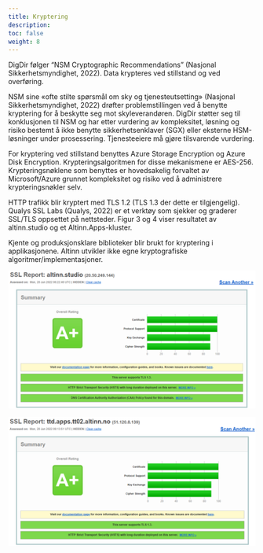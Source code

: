 ```yaml
---
title: Kryptering
description: 
toc: false
weight: 8
---
```


DigDir følger “NSM Cryptographic Recommendations” (Nasjonal Sikkerhetsmyndighet, 2022).
Data krypteres ved stillstand og ved overføring.

NSM sine «ofte stilte spørsmål om sky og tjenesteutsetting» (Nasjonal Sikkerhetsmyndighet, 2022)
drøfter problemstillingen ved å benytte kryptering for å beskytte seg mot skyleverandøren.
DigDir støtter seg til konklusjonen til NSM og har etter vurdering av kompleksitet, løsning og risiko
bestemt å ikke benytte sikkerhetsenklaver (SGX) eller eksterne HSM-løsninger under prosessering.
Tjenesteeiere må gjøre tilsvarende vurdering.

For kryptering ved stillstand benyttes Azure Storage Encryption og Azure Disk Encryption.
Krypteringsalgoritmen for disse mekanismene er AES-256.
Krypteringsnøklene som benyttes er hovedsakelig forvaltet av Microsoft/Azure grunnet kompleksitet og risiko ved å administrere krypteringsnøkler selv.

HTTP trafikk blir kryptert med TLS 1.2 (TLS 1.3 der dette er tilgjengelig).
Qualys SSL Labs (Qualys, 2022) er et verktøy som sjekker og graderer SSL/TLS oppsettet på nettsteder.
Figur 3 og 4 viser resultatet av altinn.studio og et Altinn.Apps-kluster. 

Kjente og produksjonsklare biblioteker blir brukt for kryptering i applikasjonene.
Altinn utvikler ikke egne kryptografiske algoritmer/implementasjoner.

![Scan av altinn.studio](scan-studio.png "Figur 4 - Qualys SSL Labs Scan av altinn.studio")

![Scan av tjenesteeier-kluster](scan-apps.png "Figur 5 - Qualys SSL Labs scan av et tjenesteeier-kluster")
